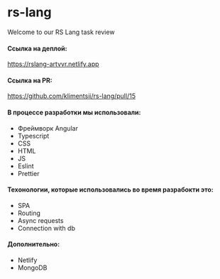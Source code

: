 # rs-lang

Welcome to our RS Lang task review

#### Ссылка на деплой: ####

https://rslang-artvvr.netlify.app

#### Ссылка на PR: ####

https://github.com/klimentsii/rs-lang/pull/15

#### В процессе разработки мы использовали: ####

* Фреймворк Angular
* Typescript
* CSS
* HTML
* JS
* Eslint
* Prettier

#### Техонологии, которые использовались во время разрабокти это: ####

* SPA
* Routing
* Async requests
* Connection with db

#### Дополнительно: ####

* Netlify
* MongoDB
